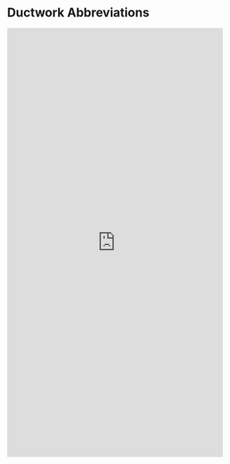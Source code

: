 # Ductwork Abbreviations
<iframe src="http://localhost:8050/apps/ductworkabbreviations" width="100%" height="1000" style="border:0"></iframe>
